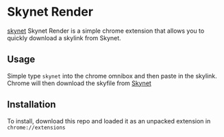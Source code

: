 # Skynet Render
[skynet](./icon.png)
Skynet Render is a simple chrome extension that allows you to quickly download
a skylink from Skynet.

## Usage
Simple type `skynet` into the chrome omnibox and then paste in the skylink.
Chrome will then download the skyfile from [Skynet](https://siasky.net)

## Installation
To install, download this repo and loaded it as an unpacked extension in
`chrome://extensions`